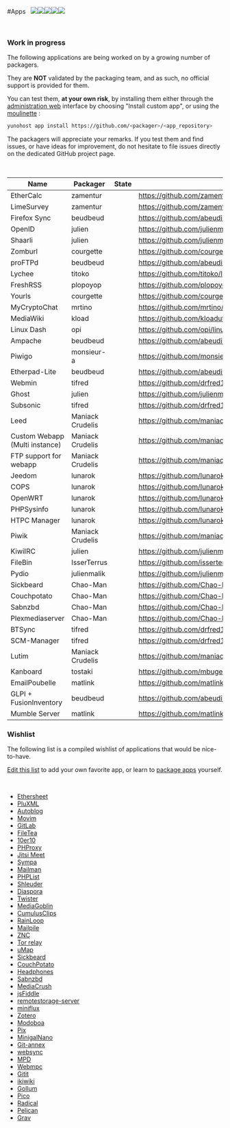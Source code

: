 #Apps &nbsp;&nbsp;<img src="https://yunohost.org/images/roundcube.png"><img src="https://yunohost.org/images/ttrss.png"><img src="https://yunohost.org/images/wordpress.png"><img src="https://yunohost.org/images/transmission.png"><img src="https://yunohost.org/images/jappix.png">

<div class="panel-group" id="app-accordion"></div>

<script type="text/template" id="app-template">
  <div class="panel panel-default">
    <div class="panel-heading">
      <div class="panel-title">
        <a data-toggle="collapse" data-parent="#app-accordion" href="#app_{app_id}">{app_name} <em><small>({app_id})</small></em></a>
      </div>
    </div>
    <div class="panel-collapse collapse app_{app_id}">
      <div class="panel-body">
        <p><strong>Description</strong>: {app_description}</p>
        <p><strong>Last update (UTC)x</strong>: {app_update}</p>
        <p><strong>Maintainer</strong>: {app_maintainer} <small class="text-muted">({app_mail})</small></p>
        <p><strong>Git</strong>: {app_git} <small class="text-muted">({app_branch})</small></p>
        <a href="#/app_{app_id}" target="_blank" class="btn btn-default">Documentation</a>
    </div>
  </div>
</script>

<script>
function timeConverter(UNIX_timestamp) {
    var a = new Date(UNIX_timestamp*1000);
    var months = ['Jan','Feb','Mar','Apr','May','Jun','Jul','Aug','Sep','Oct','Nov','Dec'];
    var year = a.getFullYear();
    var month = months[a.getMonth()];
    var date = a.getDate();
    var hour = a.getHours();
    var min = a.getMinutes();
    if (hour < 10) { hour = '0' + hour; }
    if (min < 10) { min = '0' + min; }
    var time = date+' '+month+' '+year+' at '+hour+':'+min;
    return time;
}

$(document).ready(function () {
  $.getJSON('/list.json', function(app_list) {
    console.log(app_list);
    $.each(app_list, function(app_id, infos) {
      html = $('#app-template').html()
             .replace(/{app_id}/g, app_id)
             .replace(/{app_name}/g, infos.manifest.name)
             .replace('{app_description}', infos.manifest.description.en)
             .replace('{app_maintainer}', infos.manifest.developer.name)
             .replace('{app_mail}', infos.manifest.developer.email)
             .replace('{app_git}', infos.git.url)
             .replace('{app_branch}', infos.git.branch)
             .replace('{app_update}', timeConverter(infos.lastUpdate));
      $('#app-accordion').append(html);
      $('.app_'+ app_id).attr('id', 'app_'+ app_id);
    });
  });

  $(".inprogress").each(function() {
    $(this).html( '<a class="btn btn-small btn-warning disabled" href="#">in progress</a>' );
  });
  $(".ready").each(function() {
    $(this).html( '<a class="btn btn-small btn-success disabled" href="#">ready</a>' );
  });

});
</script>


<br>

### Work in progress

The following applications are being worked on by a growing number of packagers.

They are <strong>NOT</strong> validated by the packaging team, and as such, no official support is provided for them.

You can test them, **at your own risk**, by installing them either through the [administration web]("/admin") interface by choosing "Install custom app", or using the [moulinette]("/moulinette") :
```bash
yunohost app install https://github.com/<packager>/<app_repository>
```

The packagers will appreciate your remarks. If you test them and find issues, or have ideas for improvement, do not hesitate to file issues directly on the dedicated GitHub project page.

<br>

| Name | Packager | State | URL |
| --- | --- | --- | --- |
| EtherCalc | zamentur | <div class="inprogress"/> | https://github.com/zamentur/ethercalc_ynh |
| LimeSurvey | zamentur | <div class="inprogress"/> | https://github.com/zamentur/limesurvey_ynh |
| Firefox Sync | beudbeud | <div class="inprogress"/> | https://github.com/abeudin/ffsync_ynh |
| OpenID | julien | <div class="inprogress"/> | https://github.com/julienmalik/openid-simplesamlphp_ynh |
| Shaarli | julien | <div class="inprogress"/> | https://github.com/julienmalik/shaarli_ynh |
| Zomburl | courgette | <div class="inprogress"/> | https://github.com/courgette/zomburl_ynh |
| proFTPd | beudbeud | <div class="inprogress"/> | https://github.com/abeudin/proftpd_ynh.git |
| Lychee | titoko | <div class="inprogress"/> | https://github.com/titoko/lychee_ynh.git |
| FreshRSS | plopoyop | <div class="ready"/> | https://github.com/plopoyop/freshrss_ynh |
| Yourls | courgette | <div class="ready"/> | https://github.com/courgette/yourls_ynh |
| MyCryptoChat | mrtino | <div class="ready"/> | https://github.com/mrtino/mycryptochat_ynh |
| MediaWiki | kload | <div class="ready"/> | https://github.com/kloadut/mediawiki_ynh |
| Linux Dash | opi | <div class="ready"/> | https://github.com/opi/linuxdash_ynh |
| Ampache | beudbeud | <div class="ready"/> | https://github.com/abeudin/ampache_ynh |
| Piwigo | monsieur-a | <div class="ready"/> | https://github.com/monsieur-a/piwigo_ynh |
| Etherpad-Lite | beudbeud | <div class="ready"/> | https://github.com/abeudin/etherpadlite_ynh |
| Webmin | tifred | <div class="inprogress"/> | https://github.com/drfred1981/webmin_ynh |
| Ghost | julien | <div class="ready"/> | https://github.com/julienmalik/ghost_ynh |
| Subsonic | tifred | <div class="inprogress"/> | https://github.com/drfred1981/subsonic_ynh |
|Leed | Maniack Crudelis | <div class="ready"/> | https://github.com/maniackcrudelis/leed_ynh |
| Custom Webapp (Multi instance) | Maniack Crudelis | <div class="ready"/> | https://github.com/maniackcrudelis/my_webapp_ynh |
| FTP support for webapp | Maniack Crudelis | <div class="ready"/> | https://github.com/maniackcrudelis/ftp_support_webapp_ynh |
| Jeedom | lunarok | <div class="ready"/> | https://github.com/lunarok/jeedom_ynh |
| COPS | lunarok | <div class="ready"/> | https://github.com/lunarok/cops_ynh |
| OpenWRT | lunarok | <div class="ready"/> | https://github.com/lunarok/openwrt_ynh |
| PHPSysinfo | lunarok | <div class="ready"/> | https://github.com/lunarok/phpsysinfo_ynh |
| HTPC Manager | lunarok | <div class="ready"/> | https://github.com/lunarok/htpc_ynh |
| Piwik | Maniack Crudelis | <div class="ready"/> | https://github.com/maniackcrudelis/piwik_ynh |
| KiwiIRC | julien | <div class="ready"/> | https://github.com/julienmalik/kiwiirc_ynh |
| FileBin | IsserTerrus | <div class="ready"/> | https://github.com/isserterrus/filebin_ynh |
| Pydio | julienmalik | <div class="inprogress"/> | https://github.com/julienmalik/pydio_ynh |
| Sickbeard | Chao-Man | <div class="ready"/> | https://github.com/Chao-Man/sickbeard_ynh |
| Couchpotato | Chao-Man | <div class="ready"/> | https://github.com/Chao-Man/couchpotato_ynh |
| Sabnzbd | Chao-Man | <div class="ready"/> | https://github.com/Chao-Man/sabnzbd_ynh |
| Plexmediaserver | Chao-Man | <div class="ready"/> | https://github.com/Chao-Man/plexmediaserver_ynh |
| BTSync | tifred | <div class="inprogress"/> | https://github.com/drfred1981/btsync_ynh |
| SCM-Manager | tifred | <div class="inprogress"/> | https://github.com/drfred1981/scm-manager_ynh |
| Lutim | Maniack Crudelis | <div class="inprogress"/> | https://github.com/maniackcrudelis/lutim_ynh |
| Kanboard | tostaki | <div class="ready"/> | https://github.com/mbugeia/kanboard_ynh |
| EmailPoubelle | matlink | <div class="inprogress"/> | https://github.com/matlink/emailpoubelle_ynh |
| GLPI + FusionInventory | beudbeud | <div class="ready"/> | https://github.com/abeudin/glpi_ynh |
| Mumble Server | matlink | <div class="inprogress"/> | https://github.com/matlink/mumbleserver_ynh |

### Wishlist

The following list is a compiled wishlist of applications that would be nice-to-have.

[Edit this list](/write_documentation) to add your own favorite app, or learn to [package apps](/packaging_apps) yourself.

<br>

* [Ethersheet](https://ethersheet.org/)
* [PluXML](http://www.pluxml.org/)
* [Autoblog](https://github.com/mitsukarenai/Projet-Autoblog)
* [Movim](http://www.movim.eu/)
* [GitLab](http://gitlab.org/)
* [FileTea](https://filetea.me)
* [10er10](https://github.com/dready92/10er10)
* [PHProxy](http://sourceforge.net/projects/poxy/)
* [Jitsi Meet](https://github.com/jitsi/jitsi-meet)
* [Sympa](http://www.sympa.org/)
* [Mailman](https://www.gnu.org/software/mailman/)
* [PHPList](http://www.phplist.com/)
* [Shleuder](http://schleuder2.nadir.org/)
* [Diaspora](https://diasporafoundation.org/)
* [Twister](http://twister.net.co/)
* [MediaGoblin](http://mediagoblin.org/)
* [CumulusClips](http://cumulusclips.org/)
* [RainLoop](http://rainloop.net/)
* [Mailpile](https://www.mailpile.is)
* [ZNC](http://wiki.znc.in/ZNC)
* [Tor relay](https://www.torproject.org/docs/tor-doc-relay.html.en)
* [uMap](https://umap.openstreetmap.fr/en/)
* [Sickbeard](http://sickbeard.com/)
* [CouchPotato](https://couchpota.to/)
* [Headphones](https://github.com/rembo10/headphones)
* [Sabnzbd](http://sabnzbd.org/)
* [MediaCrush](https://mediacru.sh/)
* [jsFiddle](http://jsbin.com/help/2-second-setup)
* [remotestorage-server](http://remotestorage.io/provide/)
* [miniflux](https://github.com/fguillot/miniflux)
* [Zotero](https://www.zotero.org)
* [Modoboa](http://modoboa.org/fr)
* [Pix](http://pix.toile-libre.org/)
* [MinigalNano](https://github.com/sebsauvage/MinigalNano)
* [Git-annex](http://git-annex.branchable.com/)
* [websync](https://furier.github.io/websync/)
* [MPD](http://www.musicpd.org/)
* [Webmpc](https://github.com/ushis/webmpc)
* [Gitit](http://gitit.net/)
* [ikiwiki](http://ikiwiki.info/)
* [Gollum](https://github.com/gollum/gollum)
* [Pico](http://picocms.org/)
* [Radical](http://radicale.org/)
* [Pelican](http://blog.getpelican.com/)
* [Grav](http://getgrav.org/)
